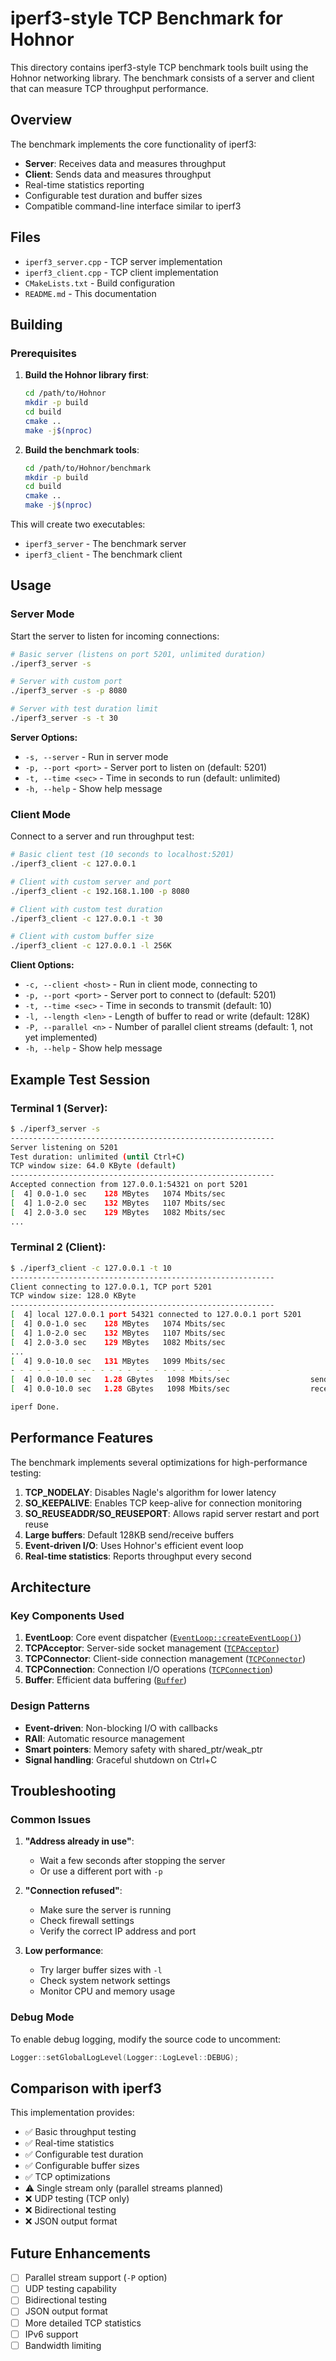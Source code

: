 # iperf3-style TCP Benchmark for Hohnor

This directory contains iperf3-style TCP benchmark tools built using the Hohnor networking library. The benchmark consists of a server and client that can measure TCP throughput performance.

## Overview

The benchmark implements the core functionality of iperf3:
- **Server**: Receives data and measures throughput
- **Client**: Sends data and measures throughput
- Real-time statistics reporting
- Configurable test duration and buffer sizes
- Compatible command-line interface similar to iperf3

## Files

- `iperf3_server.cpp` - TCP server implementation
- `iperf3_client.cpp` - TCP client implementation  
- `CMakeLists.txt` - Build configuration
- `README.md` - This documentation

## Building

### Prerequisites

1. **Build the Hohnor library first**:
   ```bash
   cd /path/to/Hohnor
   mkdir -p build
   cd build
   cmake ..
   make -j$(nproc)
   ```

2. **Build the benchmark tools**:
   ```bash
   cd /path/to/Hohnor/benchmark
   mkdir -p build
   cd build
   cmake ..
   make -j$(nproc)
   ```

This will create two executables:
- `iperf3_server` - The benchmark server
- `iperf3_client` - The benchmark client

## Usage

### Server Mode

Start the server to listen for incoming connections:

```bash
# Basic server (listens on port 5201, unlimited duration)
./iperf3_server -s

# Server with custom port
./iperf3_server -s -p 8080

# Server with test duration limit
./iperf3_server -s -t 30
```

**Server Options:**
- `-s, --server` - Run in server mode
- `-p, --port <port>` - Server port to listen on (default: 5201)
- `-t, --time <sec>` - Time in seconds to run (default: unlimited)
- `-h, --help` - Show help message

### Client Mode

Connect to a server and run throughput test:

```bash
# Basic client test (10 seconds to localhost:5201)
./iperf3_client -c 127.0.0.1

# Client with custom server and port
./iperf3_client -c 192.168.1.100 -p 8080

# Client with custom test duration
./iperf3_client -c 127.0.0.1 -t 30

# Client with custom buffer size
./iperf3_client -c 127.0.0.1 -l 256K
```

**Client Options:**
- `-c, --client <host>` - Run in client mode, connecting to <host>
- `-p, --port <port>` - Server port to connect to (default: 5201)
- `-t, --time <sec>` - Time in seconds to transmit (default: 10)
- `-l, --length <len>` - Length of buffer to read or write (default: 128K)
- `-P, --parallel <n>` - Number of parallel client streams (default: 1, not yet implemented)
- `-h, --help` - Show help message

## Example Test Session

### Terminal 1 (Server):
```bash
$ ./iperf3_server -s
-----------------------------------------------------------
Server listening on 5201
Test duration: unlimited (until Ctrl+C)
TCP window size: 64.0 KByte (default)
-----------------------------------------------------------
Accepted connection from 127.0.0.1:54321 on port 5201
[  4] 0.0-1.0 sec    128 MBytes   1074 Mbits/sec
[  4] 1.0-2.0 sec    132 MBytes   1107 Mbits/sec
[  4] 2.0-3.0 sec    129 MBytes   1082 Mbits/sec
...
```

### Terminal 2 (Client):
```bash
$ ./iperf3_client -c 127.0.0.1 -t 10
-----------------------------------------------------------
Client connecting to 127.0.0.1, TCP port 5201
TCP window size: 128.0 KByte
-----------------------------------------------------------
[  4] local 127.0.0.1 port 54321 connected to 127.0.0.1 port 5201
[  4] 0.0-1.0 sec    128 MBytes   1074 Mbits/sec
[  4] 1.0-2.0 sec    132 MBytes   1107 Mbits/sec
[  4] 2.0-3.0 sec    129 MBytes   1082 Mbits/sec
...
[  4] 9.0-10.0 sec   131 MBytes   1099 Mbits/sec
- - - - - - - - - - - - - - - - - - - - - - - - -
[  4] 0.0-10.0 sec   1.28 GBytes   1098 Mbits/sec                  sender
[  4] 0.0-10.0 sec   1.28 GBytes   1098 Mbits/sec                  receiver

iperf Done.
```

## Performance Features

The benchmark implements several optimizations for high-performance testing:

1. **TCP_NODELAY**: Disables Nagle's algorithm for lower latency
2. **SO_KEEPALIVE**: Enables TCP keep-alive for connection monitoring
3. **SO_REUSEADDR/SO_REUSEPORT**: Allows rapid server restart and port reuse
4. **Large buffers**: Default 128KB send/receive buffers
5. **Event-driven I/O**: Uses Hohnor's efficient event loop
6. **Real-time statistics**: Reports throughput every second

## Architecture

### Key Components Used

1. **EventLoop**: Core event dispatcher ([`EventLoop::createEventLoop()`](../include/hohnor/core/EventLoop.h:39))
2. **TCPAcceptor**: Server-side socket management ([`TCPAcceptor`](../include/hohnor/net/TCPAcceptor.h:18))
3. **TCPConnector**: Client-side connection management ([`TCPConnector`](../include/hohnor/net/TCPConnector.h:14))
4. **TCPConnection**: Connection I/O operations ([`TCPConnection`](../include/hohnor/net/TCPConnection.h:28))
5. **Buffer**: Efficient data buffering ([`Buffer`](../include/hohnor/common/Buffer.h:23))

### Design Patterns

- **Event-driven**: Non-blocking I/O with callbacks
- **RAII**: Automatic resource management
- **Smart pointers**: Memory safety with shared_ptr/weak_ptr
- **Signal handling**: Graceful shutdown on Ctrl+C

## Troubleshooting

### Common Issues

1. **"Address already in use"**:
   - Wait a few seconds after stopping the server
   - Or use a different port with `-p`

2. **"Connection refused"**:
   - Make sure the server is running
   - Check firewall settings
   - Verify the correct IP address and port

3. **Low performance**:
   - Try larger buffer sizes with `-l`
   - Check system network settings
   - Monitor CPU and memory usage

### Debug Mode

To enable debug logging, modify the source code to uncomment:
```cpp
Logger::setGlobalLogLevel(Logger::LogLevel::DEBUG);
```

## Comparison with iperf3

This implementation provides:
- ✅ Basic throughput testing
- ✅ Real-time statistics
- ✅ Configurable test duration
- ✅ Configurable buffer sizes
- ✅ TCP optimizations
- ⚠️ Single stream only (parallel streams planned)
- ❌ UDP testing (TCP only)
- ❌ Bidirectional testing
- ❌ JSON output format

## Future Enhancements

- [ ] Parallel stream support (`-P` option)
- [ ] UDP testing capability
- [ ] Bidirectional testing
- [ ] JSON output format
- [ ] More detailed TCP statistics
- [ ] IPv6 support
- [ ] Bandwidth limiting